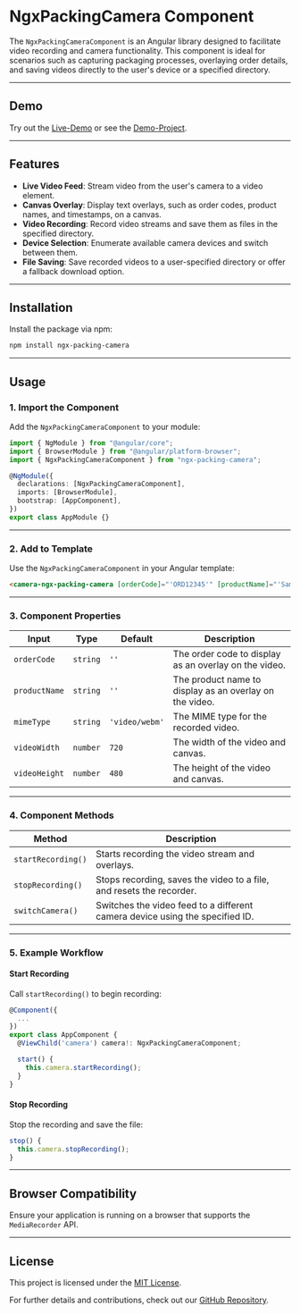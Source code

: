 # NgxPackingCamera Component

The `NgxPackingCameraComponent` is an Angular library designed to facilitate video recording and camera functionality. This component is ideal for scenarios such as capturing packaging processes, overlaying order details, and saving videos directly to the user's device or a specified directory.

---

## Demo

Try out the <a href="https://packing-camera-sample.vercel.app/?" target="_blank">Live-Demo</a> or see
the <a href="https://github.com/huynhhq/packing-camera-sample" target="_blank">Demo-Project</a>.

---

## Features

- **Live Video Feed**: Stream video from the user's camera to a video element.
- **Canvas Overlay**: Display text overlays, such as order codes, product names, and timestamps, on a canvas.
- **Video Recording**: Record video streams and save them as files in the specified directory.
- **Device Selection**: Enumerate available camera devices and switch between them.
- **File Saving**: Save recorded videos to a user-specified directory or offer a fallback download option.

---

## Installation

Install the package via npm:

```bash
npm install ngx-packing-camera
```

---

## Usage

### 1. Import the Component

Add the `NgxPackingCameraComponent` to your module:

```typescript
import { NgModule } from "@angular/core";
import { BrowserModule } from "@angular/platform-browser";
import { NgxPackingCameraComponent } from "ngx-packing-camera";

@NgModule({
  declarations: [NgxPackingCameraComponent],
  imports: [BrowserModule],
  bootstrap: [AppComponent],
})
export class AppModule {}
```

---

### 2. Add to Template

Use the `NgxPackingCameraComponent` in your Angular template:

```html
<camera-ngx-packing-camera [orderCode]="'ORD12345'" [productName]="'Sample Product'" [mimeType]="'video/webm'" [videoWidth]="720" [videoHeight]="480"></camera-ngx-packing-camera>
```

---

### 3. Component Properties

| **Input**     | **Type** | **Default**    | **Description**                                         |
| ------------- | -------- | -------------- | ------------------------------------------------------- |
| `orderCode`   | `string` | `''`           | The order code to display as an overlay on the video.   |
| `productName` | `string` | `''`           | The product name to display as an overlay on the video. |
| `mimeType`    | `string` | `'video/webm'` | The MIME type for the recorded video.                   |
| `videoWidth`  | `number` | `720`          | The width of the video and canvas.                      |
| `videoHeight` | `number` | `480`          | The height of the video and canvas.                     |

---

### 4. Component Methods

| **Method**         | **Description**                                                              |
| ------------------ | ---------------------------------------------------------------------------- |
| `startRecording()` | Starts recording the video stream and overlays.                              |
| `stopRecording()`  | Stops recording, saves the video to a file, and resets the recorder.         |
| `switchCamera()`   | Switches the video feed to a different camera device using the specified ID. |

---

### 5. Example Workflow

#### Start Recording

Call `startRecording()` to begin recording:

```typescript
@Component({
  ...
})
export class AppComponent {
  @ViewChild('camera') camera!: NgxPackingCameraComponent;

  start() {
    this.camera.startRecording();
  }
}
```

#### Stop Recording

Stop the recording and save the file:

```typescript
stop() {
  this.camera.stopRecording();
}
```

---

## Browser Compatibility

Ensure your application is running on a browser that supports the `MediaRecorder` API.

---

## License

This project is licensed under the [MIT License](LICENSE).

For further details and contributions, check out our [GitHub Repository](https://github.com/huynhhq/packing-camera).
